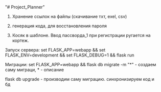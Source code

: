 "# Project_Planner" 

1) Хранение ссылок на файлы (скачивание тхт, exel, csv)

2) генерация кода, для восстановления пароля

3) Косяк в шаблоне. Ввод пассворда_1 при регистрации ругается на кортеж.



<!-- 
Plan:
 -->



Запуск сервера:
set FLASK_APP=webapp && set FLASK_ENV=development && set FLASK_DEBUG=1 && flask run

Миграции:
set FLASK_APP=webapp && flask db migrate -m "*" - создаем саму миграци, * - описание

flask db upgrade - производим саму миграцию. синхронизируем код и бд